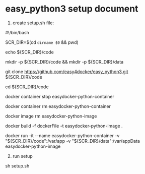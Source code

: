 # easy_python3 setup document

1. create setup.sh file:

  #!/bin/bash
  
  SCR_DIR=$(cd `dirname $0` && pwd)
  
  echo ${SCR_DIR}/code
  
  mkdir -p ${SCR_DIR}/code && mkdir -p ${SCR_DIR}/data
  
  git clone https://github.com/easy4docker/easy_python3.git ${SCR_DIR}/code
  
  cd ${SCR_DIR}/code
  
  docker container stop easydocker-python-container
  
  docker container rm easydocker-python-container
  
  docker image rm easydocker-python-image

  docker build -f dockerFile -t easydocker-python-image .
  
  docker run -it  --name easydocker-python-container -v "${SCR_DIR}/code":/var/app -v "${SCR_DIR}/data":/var/appData easydocker-python-image

2. run setup

  sh setup.sh

